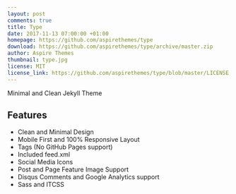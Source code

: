 ```yaml
---
layout: post
comments: true
title: Type
date: 2017-11-13 07:00:00 +01:00
homepage: https://github.com/aspirethemes/type
download: https://github.com/aspirethemes/type/archive/master.zip
author: Aspire Themes
thumbnail: type.jpg
license: MIT
license_link: https://github.com/aspirethemes/type/blob/master/LICENSE
---
```


Minimal and Clean Jekyll Theme

## Features

* Clean and Minimal Design
* Mobile First and 100% Responsive Layout
* Tags (No GitHub Pages support)
* Included feed.xml
* Social Media Icons
* Post and Page Feature Image Support
* Disqus Comments and Google Analytics support
* Sass and ITCSS

